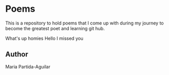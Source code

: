 # Poems

This is a repository to hold poems that I come up with during my journey to become the greatest poet and learning git hub.

What's up homies
Hello I missed you

## Author

Maria Partida-Aguilar
